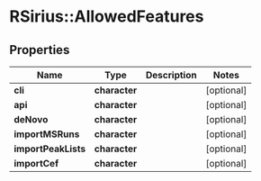 # RSirius::AllowedFeatures


## Properties
Name | Type | Description | Notes
------------ | ------------- | ------------- | -------------
**cli** | **character** |  | [optional] 
**api** | **character** |  | [optional] 
**deNovo** | **character** |  | [optional] 
**importMSRuns** | **character** |  | [optional] 
**importPeakLists** | **character** |  | [optional] 
**importCef** | **character** |  | [optional] 


